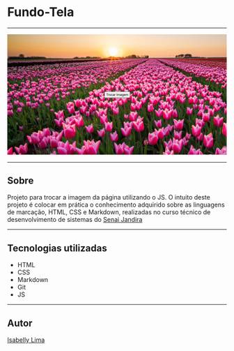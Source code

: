 ﻿# Fundo-Tela

---

![](./img/img.PNG)

---

## Sobre
Projeto para trocar a imagem da página utilizando o JS. O intuito deste projeto é colocar em prática o conhecimento adquirido sobre as linguagens de marcação, HTML, CSS e Markdown, realizadas no curso técnico de desenvolvimento de sistemas do [Senai Jandira](./https://sp.senai.br/unidade/jandira/)

---

## Tecnologias utilizadas
- HTML 
- CSS 
- Markdown 
- Git
- JS

--- 

## Autor
[Isabelly Lima](https://www.linkedin.com/in/isabelly-silva-182a99349/)
